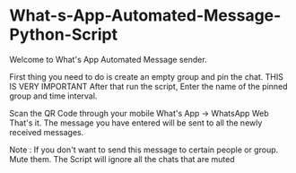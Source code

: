 # What-s-App-Automated-Message-Python-Script

Welcome to What's App Automated Message sender. 

First thing you need to do is create an empty group and pin the chat. THIS IS VERY IMPORTANT
After that run the script, Enter the name of the pinned group and time interval.

Scan the QR Code through your mobile What's App -> WhatsApp Web
That's it. The message you have entered will be sent to all the newly received messages.


Note : If you don't want to send this message to certain people or group. Mute them. The Script will ignore all the chats that are muted

